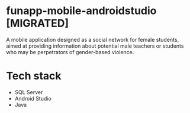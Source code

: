 # funapp-mobile-androidstudio [MIGRATED]

A mobile application designed as a social network for female students, aimed at providing information about potential male teachers or students who may be perpetrators of gender-based violence.

# Tech stack
<ul>
  <li>SQL Server</li>
  <li>Android Studio</li>
  <li>Java</li>
</ul>
